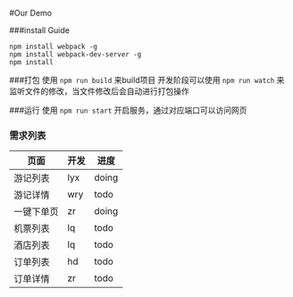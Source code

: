 #Our Demo

###install Guide
```shell
npm install webpack -g
npm install webpack-dev-server -g
npm install
```

###打包
使用 ```npm run build``` 来build项目
开发阶段可以使用 ```npm run watch``` 来监听文件的修改，当文件修改后会自动进行打包操作

###运行
使用 ```npm run start``` 开启服务，通过对应端口可以访问网页

### 需求列表

页面 | 开发 | 进度
---|---|---
游记列表 | lyx | doing
游记详情 | wry | todo
一键下单页 | zr | doing
机票列表 | lq | todo
酒店列表 | lq | todo
订单列表 | hd | todo
订单详情 | zr | todo
